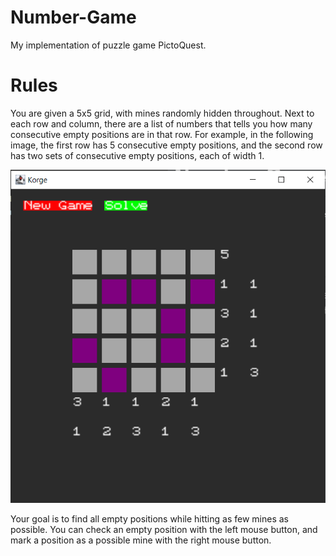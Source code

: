 # Number-Game
My implementation of puzzle game PictoQuest.

# Rules
You are given a 5x5 grid, with mines randomly hidden throughout. 
Next to each row and column, there are a list of numbers that tells you how many consecutive empty positions are in that row.
For example, in the following image, the first row has 5 consecutive empty positions, 
and the second row has two sets of consecutive empty positions, each of width 1.

![Example Board](/images/ExampleBoard.png)

Your goal is to find all empty positions while hitting as few mines as possible.
You can check an empty position with the left mouse button, and mark a position as a possible mine with the right mouse button.